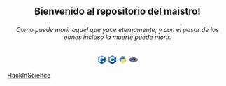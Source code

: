 ## <p align=center>Bienvenido al repositorio del maistro!</p>

###### <p align=center>Como puede morir aquel que yace eternamente, y con el pasar de los eones incluso la muerte puede morir.</p>

<p align=center><img src="https://raw.githubusercontent.com/devicons/devicon/master/icons/c/c-original.svg" width="20" height="20"/>
<img src="https://raw.githubusercontent.com/devicons/devicon/master/icons/cplusplus/cplusplus-original.svg" width="20" height="20"/>
<img src="https://raw.githubusercontent.com/devicons/devicon/master/icons/python/python-original.svg" width="20" height="20"/>
<img src="https://raw.githubusercontent.com/devicons/devicon/master/icons/php/php-original.svg" width="20" height="20"/>
</p>

<a href='https://www.hackinscience.org/teams/ew1n'>HackInScience</a>
